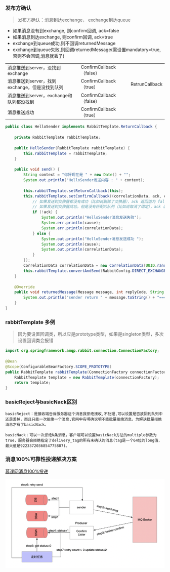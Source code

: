 ### 发布方确认

> 发布方确认：消息到达exchange， exchange到达queue

- 如果消息没有到exchange, 则confirm回调, ack=false
- 如果消息到达exchange, 则confirm回调, ack=true
- exchange到queue成功,则不回调returnedMessage
- exchange到queue失败,则回调returnedMessage(需设置mandatory=true,否则不会回调,消息就丢了)

|                                                |                          |                |
| ---------------------------------------------- | ------------------------ | -------------- |
| 消息推送到server，没找到exchange               | ConfirmCallback（false） |                |
| 消息推送到server，找到exchange，但是没找到队列 | ConfirmCallback（true）  | RetrunCallback |
| 消息推送到server，exchange和队列都没找到       | ConfirmCallback（false） |                |
| 消息推送成功                                   | ConfirmCallback （true） |                |



```java
public class HelloSender implements RabbitTemplate.ReturnCallback {

    private RabbitTemplate rabbitTemplate;

    public HelloSender(RabbitTemplate rabbitTemplate) {
        this.rabbitTemplate = rabbitTemplate;
    }

    public void send() {
        String context = "你好现在是 " + new Date() + "";
        System.out.println("HelloSender发送内容 : " + context);

        this.rabbitTemplate.setReturnCallback(this);
        this.rabbitTemplate.setConfirmCallback((correlationData, ack, cause) -> {
            // 如果发送到交换器都没有成功（比如说删除了交换器），ack 返回值为 false
            // 如果发送到交换器成功，但是没有匹配的队列（比如说取消了绑定），ack 返回值为还是 true （这是一个坑，需要注意）
            if (!ack) {
                System.out.println("HelloSender消息发送失败");
                System.err.println(cause);
                System.err.println(correlationData);
            } else {
                System.out.println("HelloSender消息发送成功 ");
                System.out.println(cause);
                System.out.println(correlationData);
            }
        });
        CorrelationData correlationData = new CorrelationData(UUID.randomUUID().toString());
        this.rabbitTemplate.convertAndSend(RabbitConfig.DIRECT_EXCHANGE, RabbitConfig.ROUTING_KEY_A, context, correlationData);
    }

    @Override
    public void returnedMessage(Message message, int replyCode, String replyText, String exchange, String routingKey) {
        System.out.println("sender return " + message.toString() + "===" + replyCode + "===" + exchange + "===" + routingKey);
    }
}
```

### rabbitTemplate 多例
> 因为要设置回调类，所以应是prototype类型，如果是singleton类型，多次设置回调类会报错 

```java
import org.springframework.amqp.rabbit.connection.ConnectionFactory;

@Bean
@Scope(ConfigurableBeanFactory.SCOPE_PROTOTYPE)
public RabbitTemplate rabbitTemplate(ConnectionFactory connectionFactory) {
    RabbitTemplate template = new RabbitTemplate(connectionFactory);
    return template;
}
```

### basicReject与basicNack区别
```
basicReject：是接收端告诉服务器这个消息我拒绝接收,不处理,可以设置是否放回到队列中还是丢掉，而且只能一次拒绝一个消息,官网中有明确说明不能批量拒绝消息，为解决批量拒绝消息才有了basicNack。

basicNack：可以一次拒绝N条消息，客户端可以设置basicNack方法的multiple参数为true，服务器会拒绝指定了delivery_tag的所有未确认的消息(tag是一个64位的long值，最大值是9223372036854775807)。
```

### 消息100%可靠性投递解决方案

[慕课网消息100%投递](https://www.imooc.com/video/17854)

![rabbitmq100%.png](doc/rabbitmq100%.png)

